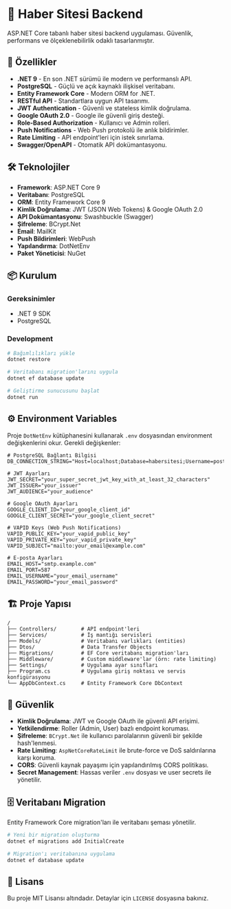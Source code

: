 # 📰 Haber Sitesi Backend

ASP.NET Core tabanlı haber sitesi backend uygulaması. Güvenlik, performans ve ölçeklenebilirlik odaklı tasarlanmıştır.

## 🚀 **Özellikler**

- **.NET 9** - En son .NET sürümü ile modern ve performanslı API.
- **PostgreSQL** - Güçlü ve açık kaynaklı ilişkisel veritabanı.
- **Entity Framework Core** - Modern ORM for .NET.
- **RESTful API** - Standartlara uygun API tasarımı.
- **JWT Authentication** - Güvenli ve stateless kimlik doğrulama.
- **Google OAuth 2.0** - Google ile güvenli giriş desteği.
- **Role-Based Authorization** - Kullanıcı ve Admin rolleri.
- **Push Notifications** - Web Push protokolü ile anlık bildirimler.
- **Rate Limiting** - API endpoint'leri için istek sınırlama.
- **Swagger/OpenAPI** - Otomatik API dokümantasyonu.

## 🛠️ **Teknolojiler**

- **Framework**: ASP.NET Core 9
- **Veritabanı**: PostgreSQL
- **ORM**: Entity Framework Core 9
- **Kimlik Doğrulama**: JWT (JSON Web Tokens) & Google OAuth 2.0
- **API Dokümantasyonu**: Swashbuckle (Swagger)
- **Şifreleme**: BCrypt.Net
- **Email**: MailKit
- **Push Bildirimleri**: WebPush
- **Yapılandırma**: DotNetEnv
- **Paket Yöneticisi**: NuGet

## 📦 **Kurulum**

### Gereksinimler

- .NET 9 SDK
- PostgreSQL

### Development

```bash
# Bağımlılıkları yükle
dotnet restore

# Veritabanı migration'larını uygula
dotnet ef database update

# Geliştirme sunucusunu başlat
dotnet run
```

## ⚙️ **Environment Variables**

Proje `DotNetEnv` kütüphanesini kullanarak `.env` dosyasından environment değişkenlerini okur. Gerekli değişkenler:

```env
# PostgreSQL Bağlantı Bilgisi
DB_CONNECTION_STRING="Host=localhost;Database=habersitesi;Username=postgres;Password=yourpassword"

# JWT Ayarları
JWT_SECRET="your_super_secret_jwt_key_with_at_least_32_characters"
JWT_ISSUER="your_issuer"
JWT_AUDIENCE="your_audience"

# Google OAuth Ayarları
GOOGLE_CLIENT_ID="your_google_client_id"
GOOGLE_CLIENT_SECRET="your_google_client_secret"

# VAPID Keys (Web Push Notifications)
VAPID_PUBLIC_KEY="your_vapid_public_key"
VAPID_PRIVATE_KEY="your_vapid_private_key"
VAPID_SUBJECT="mailto:your_email@example.com"

# E-posta Ayarları
EMAIL_HOST="smtp.example.com"
EMAIL_PORT=587
EMAIL_USERNAME="your_email_username"
EMAIL_PASSWORD="your_email_password"
```

## 🏗️ **Proje Yapısı**

```text
/
├── Controllers/        # API endpoint'leri
├── Services/           # İş mantığı servisleri
├── Models/             # Veritabanı varlıkları (entities)
├── Dtos/               # Data Transfer Objects
├── Migrations/         # EF Core veritabanı migration'ları
├── Middleware/         # Custom middleware'lar (örn: rate limiting)
├── Settings/           # Uygulama ayar sınıfları
├── Program.cs          # Uygulama giriş noktası ve servis konfigürasyonu
└── AppDbContext.cs     # Entity Framework Core DbContext
```

## 🔐 **Güvenlik**

- **Kimlik Doğrulama**: JWT ve Google OAuth ile güvenli API erişimi.
- **Yetkilendirme**: Roller (Admin, User) bazlı endpoint koruması.
- **Şifreleme**: `BCrypt.Net` ile kullanıcı parolalarının güvenli bir şekilde hash'lenmesi.
- **Rate Limiting**: `AspNetCoreRateLimit` ile brute-force ve DoS saldırılarına karşı koruma.
- **CORS**: Güvenli kaynak payaşımı için yapılandırılmış CORS politikası.
- **Secret Management**: Hassas veriler `.env` dosyası ve user secrets ile yönetilir.

## 🗄️ **Veritabanı Migration**

Entity Framework Core migration'ları ile veritabanı şeması yönetilir.

```bash
# Yeni bir migration oluşturma
dotnet ef migrations add InitialCreate

# Migration'ı veritabanına uygulama
dotnet ef database update
```

## 📄 **Lisans**

Bu proje MIT Lisansı altındadır. Detaylar için `LICENSE` dosyasına bakınız.
